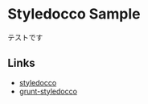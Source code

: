 # Styledocco Sample

テストです

## Links

- [styledocco](http://jacobrask.github.io/styledocco/)
- [grunt-styledocco](https://npmjs.org/package/grunt-styleguide)
